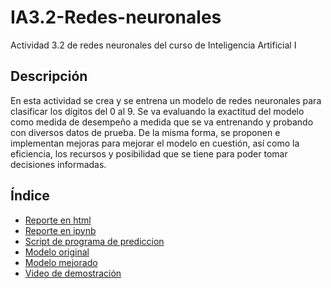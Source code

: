 # IA3.2-Redes-neuronales
Actividad 3.2 de redes neuronales del curso de Inteligencia Artificial I

## Descripción
En esta actividad se crea y se entrena un modelo de redes neuronales para clasificar los dígitos del 0 al 9. Se va evaluando la exactitud del modelo como medida de desempeño a medida que se va entrenando y probando con diversos datos de prueba. De la misma forma, se proponen e implementan mejoras para mejorar el modelo en cuestión, así como la eficiencia, los recursos y posibilidad que se tiene para poder tomar decisiones informadas.

## Índice
- [Reporte en html](./A3.2%20531712.html)
- [Reporte en ipynb](./A3.2%20531712.ipynb)
- [Script de programa de prediccion](./Pred_digitos.py)
- [Modelo original](./modelo_mnist.h5)
- [Modelo mejorado](./modelo2_mnist.h5)
- [Video de demostración](https://drive.google.com/file/d/1oWP_xzhJwnHPM6h7dXORvCgEr26QGuY9/view?usp=sharing)

